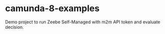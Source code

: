 # camunda-8-examples

Demo project to run Zeebe Self-Managed with m2m API token and evaluate decision. 
